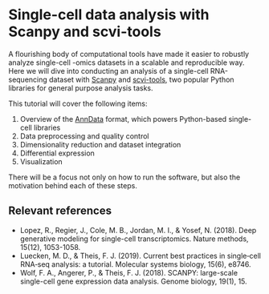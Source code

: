 # Single-cell data analysis with Scanpy and scvi-tools

A flourishing body of computational tools have made it easier to robustly analyze single-cell -omics datasets in a scalable and reproducible way.
Here we will dive into conducting an analysis of a single-cell RNA-sequencing dataset with [Scanpy](https://scanpy.readthedocs.io/en/stable/) and [scvi-tools](https://scvi-tools.org),
two popular Python libraries for general purpose analysis tasks.

This tutorial will cover the following items:

1. Overview of the [AnnData](https://anndata.readthedocs.io/en/latest/) format, which powers Python-based single-cell libraries
2. Data preprocessing and quality control
3. Dimensionality reduction and dataset integration
4. Differential expression
5. Visualization

There will be a focus not only on how to run the software, but also the motivation behind each of these steps.


## Relevant references

- Lopez, R., Regier, J., Cole, M. B., Jordan, M. I., & Yosef, N. (2018). Deep generative modeling for single-cell transcriptomics. Nature methods, 15(12), 1053-1058.
- Luecken, M. D., & Theis, F. J. (2019). Current best practices in single‐cell RNA‐seq analysis: a tutorial. Molecular systems biology, 15(6), e8746.
- Wolf, F. A., Angerer, P., & Theis, F. J. (2018). SCANPY: large-scale single-cell gene expression data analysis. Genome biology, 19(1), 15.

